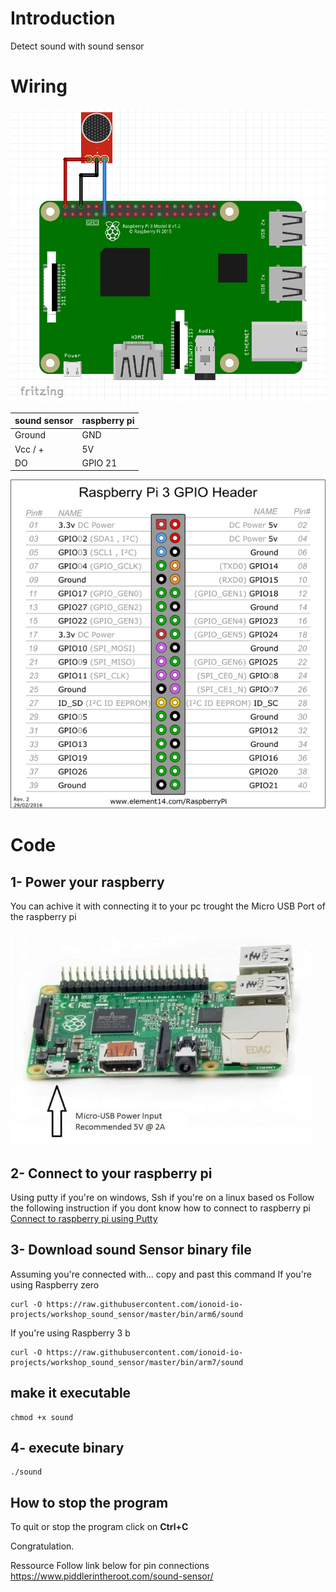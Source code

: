 # Introduction
Detect sound with sound sensor 

# Wiring

![sound](doc/img/scheme.png)

|sound sensor      |  raspberry pi  |
|------------------|----------------|
| Ground 		   | GND            |
| Vcc / + 		   | 5V             |
| DO 			   | GPIO 21        |

![wiring](doc/img/gpio.png)

# Code

## 1- Power your raspberry

You can achive it with connecting it to your pc trought the Micro USB Port of the raspberry pi

![power](doc/img/1-min.jpg)

## 2- Connect to your raspberry pi
Using putty if you're on windows, Ssh if you're on a linux based os
Follow the following instruction if you dont know how to connect to raspberry pi
[Connect to raspberry pi using Putty](https://github.com/ionoid-io-projects/workshop/blob/master/doc/od-iot-raspbian-rpi-zero-windows.md#5-first-boot)

## 3- Download sound Sensor binary file

Assuming you're connected with... copy and past this command
If you're using Raspberry zero
```
curl -O https://raw.githubusercontent.com/ionoid-io-projects/workshop_sound_sensor/master/bin/arm6/sound
```

If you're using Raspberry 3 b
```
curl -O https://raw.githubusercontent.com/ionoid-io-projects/workshop_sound_sensor/master/bin/arm7/sound
```
## make it executable
```
chmod +x sound
```

## 4- execute binary
```
./sound
```

## How to stop the program
To quit or stop the program click on **Ctrl+C**


Congratulation.

Ressource
Follow link below for pin connections 
https://www.piddlerintheroot.com/sound-sensor/